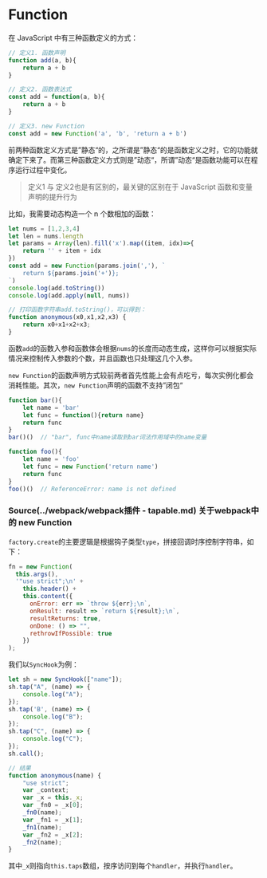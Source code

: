 # Function

在 JavaScript 中有三种函数定义的方式：

```javascript
// 定义1. 函数声明
function add(a, b){
    return a + b
}

// 定义2. 函数表达式
const add = function(a, b){
    return a + b
}

// 定义3. new Function
const add = new Function('a', 'b', 'return a + b')
```

前两种函数定义方式是”静态“的，之所谓是”静态“的是函数定义之时，它的功能就确定下来了。而第三种函数定义方式则是”动态“，所谓”动态“是函数功能可以在程序运行过程中变化。

> 定义1 与 定义2也是有区别的，最关键的区别在于 JavaScript 函数和变量声明的提升行为

比如，我需要动态构造一个 n 个数相加的函数：

```javascript
let nums = [1,2,3,4]
let len = nums.length
let params = Array(len).fill('x').map((item, idx)=>{
    return '' + item + idx
})
const add = new Function(params.join(','), `
    return ${params.join('+')};
`)
console.log(add.toString())
console.log(add.apply(null, nums))

// 打印函数字符串add.toString()，可以得到：
function anonymous(x0,x1,x2,x3) {
    return x0+x1+x2+x3;
}
```

函数`add`的函数入参和函数体会根据`nums`的长度而动态生成，这样你可以根据实际情况来控制传入参数的个数，并且函数也只处理这几个入参。

`new Function`的函数声明方式较前两者首先性能上会有点吃亏，每次实例化都会消耗性能。其次，`new Function`声明的函数不支持”闭包“

```javascript
function bar(){
    let name = 'bar'
    let func = function(){return name}
    return func
}
bar()()  // "bar", func中name读取到bar词法作用域中的name变量

function foo(){
    let name = 'foo'
    let func = new Function('return name')
    return func
}
foo()()  // ReferenceError: name is not defined
```

### Source(../webpack/webpack插件 - tapable.md) 关于webpack中的 new Function

`factory.create`的主要逻辑是根据钩子类型`type`，拼接回调时序控制字符串，如下：

```javascript
fn = new Function(
  this.args(),
  '"use strict";\n' +
    this.header() +
    this.content({
      onError: err => `throw ${err};\n`,
      onResult: result => `return ${result};\n`,
      resultReturns: true,
      onDone: () => "",
      rethrowIfPossible: true
    })
);
```

我们以`SyncHook`为例：

```javascript
let sh = new SyncHook(["name"]);
sh.tap("A", (name) => {
    console.log("A");
});
sh.tap('B', (name) => {
    console.log("B");
});
sh.tap("C", (name) => {
    console.log("C");
});
sh.call();

// 结果
function anonymous(name) {
    "use strict";
    var _context;
    var _x = this._x;
    var _fn0 = _x[0];
    _fn0(name);
    var _fn1 = _x[1];
    _fn1(name);
    var _fn2 = _x[2];
    _fn2(name);
}
```

其中`_x`则指向`this.taps`数组，按序访问到每个`handler`，并执行`handler`。